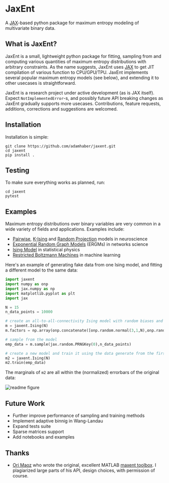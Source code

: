 # JaxEnt
A [JAX](https://github.com/google/jax)-based python package for maximum entropy modeling of multivariate binary data. 

## What is JaxEnt?
JaxEnt is a small, lightweight python package for fitting, sampling from and computing various quantities of maximum entropy distributions with arbitrary constraints. As the name suggests, JaxEnt uses [JAX](https://github.com/google/jax) to get JIT compilation of various function to CPU/GPU/TPU.  JaxEnt implements several popular maximum entropy models (see below), and extending it to other usecases is straightforward.

JaxEnt is a research project under active development (as is JAX itself). Expect `NotImplementedError`-s, and possibly future API breaking changes as JaxEnt gradually supports more usecases. Contributions, feature requests, additions, corrections and suggestions are welcomed. 

 
## Installation

Installation is simple:
```
git clone https://github.com/adamhaber/jaxent.git
cd jaxent
pip install .
```

## Testing
To make sure everything works as planned, run: 
```
cd jaxent
pytest
```

## Examples
Maximum entropy distributions over binary variables are very common in a wide variety of fields and applications. Examples include:
 - [Pairwise](https://www.princeton.edu/~wbialek/rome/refs/schneidman+al_06.pdf), [K-Ising](https://journals.plos.org/ploscompbiol/article/file?id=10.1371/journal.pcbi.1003408&type=printable) and [Random Projection](https://www.biorxiv.org/content/10.1101/478545v1.article-info) models in neuroscience
 - [Exponential Random Graph Models](https://en.wikipedia.org/wiki/Exponential_random_graph_models) (ERGMs) in networks science
 - [Ising Model](https://en.wikipedia.org/wiki/Ising_model) in statistical physics
 - [Restricted Boltzmann Machines](https://en.wikipedia.org/wiki/Restricted_Boltzmann_machine) in machine learning
 
Here's an example of generating fake data from one Ising model, and fitting a different model to the same data: 

```python
import jaxent
import numpy as onp
import jax.numpy as np
import matplotlib.pyplot as plt
import jax

N = 15
n_data_points = 10000

# create an all-to-all-connectivity Ising model with random biases and couplings
m = jaxent.Ising(N)
m.factors = np.array(onp.concatenate([onp.random.normal(3,1,N),onp.random.normal(-0.1,0.05,N*(N-1)//2)]))

# sample from the model
emp_data = m.sample(jax.random.PRNGKey(0),n_data_points)

# create a new model and train it using the data generate from the first model
m2 = jaxent.Ising(N)
m2.train(emp_data)
```
The marginals of `m2` are all within the (normalized) errorbars of the original data:

![readme figure](https://user-images.githubusercontent.com/20320402/59023548-b794e980-8858-11e9-9350-6c7d252a25cc.png)

 ## Future Work

 - Further improve performance of sampling and training methods
 - Implement adaptive binnig in Wang-Landau
 - Expand tests suite
 - Sparse matrices support
 - Add notebooks and examples
  
 ## Thanks
 - [Ori Maoz](https://github.com/orimaoz) who wrote the original, excellent MATLAB [maxent toolbox](https://orimaoz.github.io/maxent_toolbox/). I plagiarized large parts of his API, design choices, with permission of course.

 
